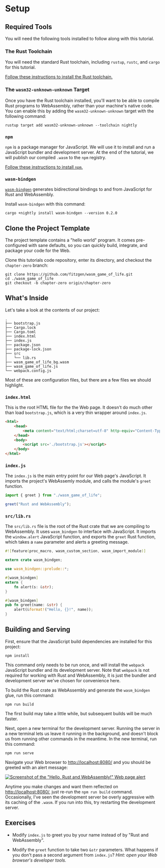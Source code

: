 # Setup

## Required Tools

You will need the following tools installed to follow along with this tutorial.

### The Rust Toolchain

You will need the standard Rust toolchain, including `rustup`, `rustc`, and
`cargo` for this tutorial.

[Follow these instructions to install the Rust toolchain.][rust-install]

[rust-install]: https://www.rust-lang.org/en-US/install.html

### The `wasm32-unknown-unknown` Target

Once you have the Rust toolchain installed, you'll want to be able to compile
Rust programs to WebAssembly, rather than your machine's native code. You can
enable this by adding the `wasm32-unknown-unknown` target with the following
command:

```
rustup target add wasm32-unknown-unknown --toolchain nightly
```

### `npm`

`npm` is a package manager for JavaScript. We will use it to install and run a
JavaScript bundler and development server. At the end of the tutorial, we will
publish our compiled `.wasm` to the `npm` registry.

[Follow these instructions to install `npm`.][npm-install]

[npm-install]: https://www.npmjs.com/get-npm

### `wasm-bindgen`

[`wasm-bindgen`][wb] generates bidirectional bindings to and from JavaScript for
Rust and WebAssembly.

Install `wasm-bindgen` with this command:

```
cargo +nightly install wasm-bindgen --version 0.2.0
```

[wb]: https://github.com/rustwasm/wasm-bindgen

## Clone the Project Template

The project template contains a "hello world" program. It comes pre-configured
with sane defaults, so you can quickly build, integrate, and package your code
for the Web.

Clone this tutorials code repository, enter its directory, and checkout the
`chapter-zero` branch:

```text
git clone https://github.com/fitzgen/wasm_game_of_life.git
cd ./wasm_game_of_life
git checkout -b chapter-zero origin/chapter-zero
```

## What's Inside

Let's take a look at the contents of our project:

```text
.
├── bootstrap.js
├── Cargo.lock
├── Cargo.toml
├── index.html
├── index.js
├── package.json
├── package-lock.json
├── src
│   └── lib.rs
├── wasm_game_of_life_bg.wasm
├── wasm_game_of_life.js
└── webpack.config.js
```

Most of these are configuration files, but there are a few files we should
highlight.

### `index.html`

This is the root HTML file for the the Web page. It doesn't do much other than
load `bootstrap.js`, which is a very thin wrapper around `index.js`.

```html
<html>
    <head>
        <meta content="text/html;charset=utf-8" http-equiv="Content-Type"/>
    </head>
    <body>
        <script src='./bootstrap.js'></script>
    </body>
</html>
```

### `index.js`

The `index.js` is the main entry point for our Web page's JavaScript. It imports
the project's WebAssemly module, and calls the module's `greet` function.

```js
import { greet } from "./wasm_game_of_life";

greet("Rust and WebAssembly");
```

### `src/lib.rs`

The `src/lib.rs` file is the root of the Rust crate that we are compiling to
WebAssembly. It uses `wasm_bindgen` to interface with JavaScript. It imports the
`window.alert` JavaScript function, and exports the `greet` Rust function, which
takes a `name` parameter and alerts a greeting message.

```rust
#![feature(proc_macro, wasm_custom_section, wasm_import_module)]

extern crate wasm_bindgen;

use wasm_bindgen::prelude::*;

#[wasm_bindgen]
extern {
    fn alert(s: &str);
}

#[wasm_bindgen]
pub fn greet(name: &str) {
    alert(&format!("Hello, {}!", name));
}
```

## Building and Serving

First, ensure that the JavaScript build dependencies are installed for this
project:

```text
npm install
```

This command only needs to be run once, and will install the `webpack`
JavaScript bundler and its development server. Note that `webpack` is not
required for working with Rust and WebAssembly, it is just the bundler and
development server we've chosen for convenience here.

To build the Rust crate as WebAssembly and generate the `wasm_bindgen` glue, run
this command:

```text
npm run build
```

The first build may take a little while, but subsequent builds will be much
faster.

Next, open a new terminal for the development server. Running the server in a
new terminal lets us leave it running in the background, and doesn't block us
from running other commands in the meantime. In the new terminal, run this
command:

```
npm run serve
```

Navigate your Web browser to [http://localhost:8080/](http://localhost:8080/)
and you should be greeted with an alert message:

[![Screenshot of the "Hello, Rust and WebAssembly!" Web page alert](/images/game-of-life/setup.png)](/images/game-of-life/setup.png)

Anytime you make changes and want them reflected on
[http://localhost:8080/](http://localhost:8080/), just re-run the `npm run
build` command. Occasionally, I've seen the development server be overly
aggressive with its caching of the `.wasm`. If you run into this, try restarting
the development server.

## Exercises

* Modify `index.js` to greet you by your name instead of by "Rust and WebAssembly".

* Modify the `greet` function to take two `&str` parameters. What happens if you
  don't pass a second argument from `index.js`? *Hint: open your Web browser's
  developer tools.*
